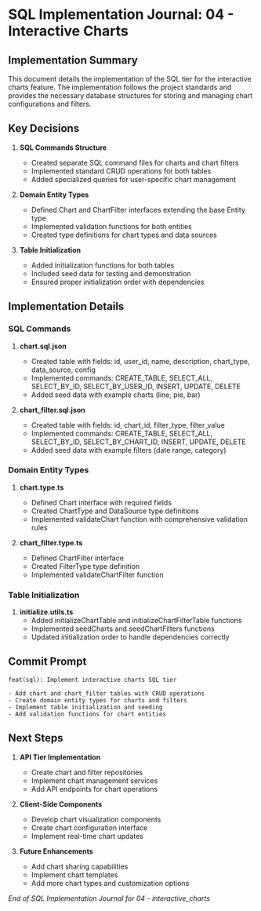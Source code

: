 # SQL Implementation Journal: 04 - Interactive Charts

## Implementation Summary

This document details the implementation of the SQL tier for the interactive charts feature. The implementation follows the project standards and provides the necessary database structures for storing and managing chart configurations and filters.

## Key Decisions

1. **SQL Commands Structure**
   - Created separate SQL command files for charts and chart filters
   - Implemented standard CRUD operations for both tables
   - Added specialized queries for user-specific chart management

2. **Domain Entity Types**
   - Defined Chart and ChartFilter interfaces extending the base Entity type
   - Implemented validation functions for both entities
   - Created type definitions for chart types and data sources

3. **Table Initialization**
   - Added initialization functions for both tables
   - Included seed data for testing and demonstration
   - Ensured proper initialization order with dependencies

## Implementation Details

### SQL Commands

1. **chart.sql.json**
   - Created table with fields: id, user_id, name, description, chart_type, data_source, config
   - Implemented commands: CREATE_TABLE, SELECT_ALL, SELECT_BY_ID, SELECT_BY_USER_ID, INSERT, UPDATE, DELETE
   - Added seed data with example charts (line, pie, bar)

2. **chart_filter.sql.json**
   - Created table with fields: id, chart_id, filter_type, filter_value
   - Implemented commands: CREATE_TABLE, SELECT_ALL, SELECT_BY_ID, SELECT_BY_CHART_ID, INSERT, UPDATE, DELETE
   - Added seed data with example filters (date range, category)

### Domain Entity Types

1. **chart.type.ts**
   - Defined Chart interface with required fields
   - Created ChartType and DataSource type definitions
   - Implemented validateChart function with comprehensive validation rules

2. **chart_filter.type.ts**
   - Defined ChartFilter interface
   - Created FilterType type definition
   - Implemented validateChartFilter function

### Table Initialization

1. **initialize.utils.ts**
   - Added initializeChartTable and initializeChartFilterTable functions
   - Implemented seedCharts and seedChartFilters functions
   - Updated initialization order to handle dependencies correctly

## Commit Prompt

```
feat(sql): Implement interactive charts SQL tier

- Add chart and chart_filter tables with CRUD operations
- Create domain entity types for charts and filters
- Implement table initialization and seeding
- Add validation functions for chart entities
```

## Next Steps

1. **API Tier Implementation**
   - Create chart and filter repositories
   - Implement chart management services
   - Add API endpoints for chart operations

2. **Client-Side Components**
   - Develop chart visualization components
   - Create chart configuration interface
   - Implement real-time chart updates

3. **Future Enhancements**
   - Add chart sharing capabilities
   - Implement chart templates
   - Add more chart types and customization options

_End of SQL Implementation Journal for 04 - interactive_charts_ 